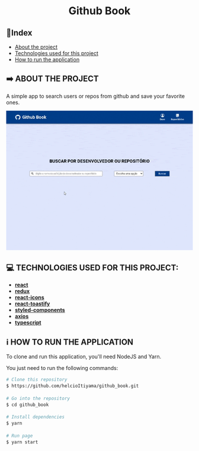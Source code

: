 <h1 align="center">
  Github Book
</h1>


## :triangular_flag_on_post:Index

* [About the project](#arrow_right-about-the-project)
* [Technologies used for this project](#computer-technologies-used-for-this-project)
* [How to run the application](#information_source-how-to-run-the-application)


## :arrow_right: ABOUT THE PROJECT

A simple app to search users or repos from github and save your favorite ones.

<p align="center">
    <img alt ="homepage" src="https://github.com/helcioItiyama/github_book/blob/main/src/assets/github_book.gif"/>
</p>

## :computer: TECHNOLOGIES USED FOR THIS PROJECT:

- [**react**](https://github.com/facebook/react)
- [**redux**](https://github.com/reduxjs/redux)
- [**react-icons**](https://react-icons.github.io/react-icons)
- [**react-toastify**](https://github.com/fkhadra/react-toastify)
- [**styled-components**](https://github.com/styled-components/styled-components)
- [**axios**](https://github.com/axios/axios)
- [**typescript**](https://github.com/microsoft/TypeScript)

## :information_source: HOW TO RUN THE APPLICATION

To clone and run this application, you'll need NodeJS and Yarn.

You just need to run the following commands:

```bash
# Clone this repository
$ https://github.com/helcioItiyama/github_book.git

# Go into the repository
$ cd github_book

# Install dependencies
$ yarn

# Run page
$ yarn start
```

